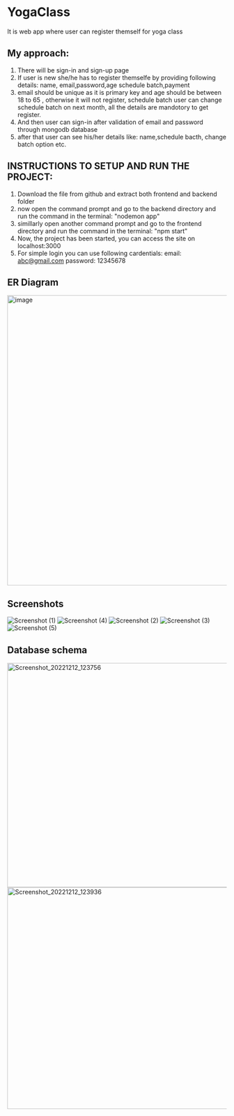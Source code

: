 # YogaClass
It is web app where user can register themself for yoga class
## My approach:
1. There will be sign-in and sign-up page 
2. If user is new she/he has to register themselfe by providing following details:
   name, email,password,age schedule batch,payment 
3. email should be unique as it is primary key and
   age should be between 18 to 65 , otherwise it will not register,
   schedule batch user can change schedule batch on next month,
   all the details are mandotory to get register.
3. And then user can sign-in after validation of email and password through mongodb database
4. after that user can see his/her details like:
   name,schedule bacth, change batch option etc.

## INSTRUCTIONS TO SETUP AND RUN THE PROJECT:

1. Download the file from github and extract both frontend and backend folder
2. now open the command prompt and go to the backend directory and run the command in the terminal:
   "nodemon app"
3. simillarly open another command prompt and go to the frontend directory and run the command in the terminal:
   "npm start"
4. Now, the project has been started, you can access the site on localhost:3000
5. For simple login you can use following cardentials:
   email: abc@gmail.com
   password: 12345678
   
## ER Diagram
<img width="666" alt="image" src="https://user-images.githubusercontent.com/69713210/207139549-74264ee9-3a91-470d-95b7-d7293e19efa7.png">

## Screenshots
![Screenshot (1)](https://user-images.githubusercontent.com/69713210/207139655-aed5c43e-6da0-487b-a9a3-50e002f46d12.png)
![Screenshot (4)](https://user-images.githubusercontent.com/69713210/207139744-16d2fb5b-f312-49e1-a9dd-ae96c42ff31c.png)
![Screenshot (2)](https://user-images.githubusercontent.com/69713210/207139690-39b5aa6a-2932-44ed-838e-778fcd7f17d6.png)
![Screenshot (3)](https://user-images.githubusercontent.com/69713210/207139710-4f9a8835-3849-4d5d-8b33-4874cf03771c.png)
![Screenshot (5)](https://user-images.githubusercontent.com/69713210/207139769-c194a41a-189b-47b1-856a-1fe20cc5bd82.png)

## Database schema
<img width="515" alt="Screenshot_20221212_123756" src="https://user-images.githubusercontent.com/69713210/207139890-d8dc2b92-d02f-4bb6-9744-f5bca3d3c442.png">
<img width="509" alt="Screenshot_20221212_123936" src="https://user-images.githubusercontent.com/69713210/207139915-24c02ebe-15ca-45be-ba27-c25a7edda4bc.png">

